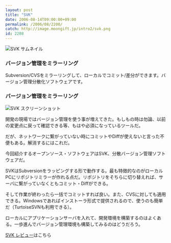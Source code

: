 ```yaml
---
layout: post
title: "SVK"
date: 2006-08-14T09:00:00+09:00
permalink: /2006/08/2200/
catch: http://image.moongift.jp/intro2/svk.png
id: 2208
---
```

 ![SVK サムネイル](http://image.moongift.jp/intro2/svk.t.png "SVK サムネイル")
  

### バージョン管理をミラーリング
  
Subversion/CVSをミラーリングして、ローカルでコミット/差分ができます。バージョン管理分散化ソフトウェアです。  
<!--more-->  

### バージョン管理をミラーリング
  

![SVK スクリーンショット](http://image.moongift.jp/intro2/svk.png "SVK スクリーンショット")

  

開発の現場ではバージョン管理を使う事が増えてきた。もしもの時は勿論、以前の変更点に戻って確認できる等、もはや必須になっているツールだ。

  

だが、ネットワークに繋がっていない時にコミットやDiffが使えないと言った不便もある。解消するにはこれだ。

  

今回紹介するオープンソース・ソフトウェアはSVK、分散バージョン管理ソフトウェアだ。

  

SVKはSubversionをラッピングする形で動作する。最も特徴的なのがローカルPCにリポジトリミラーが作れる点だ。リポジトリをそちらに切り替えれば、サーバに繋がっていなくともコミット・Diffができる。

  

そして作業が終わったら一括でコミットすれば良い。また、CVSに対しても適用できる。Windowsであればインストーラ形式で提供されるので、使うのも簡単だ（TurtoiseSVNも利用できる）。

  

ローカルにアプリケーションサーバを入れて、開発環境を構築するのはよくある。一歩進んでバージョン管理環境も構築してみるのはどうだろう。

  

[SVK レビュー](http://oss.moongift.jp/review/i-2210.html)はこちら

